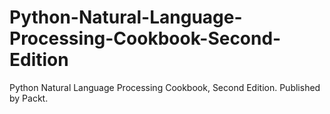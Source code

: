 # Python-Natural-Language-Processing-Cookbook-Second-Edition
Python Natural Language Processing Cookbook, Second Edition. Published by Packt.

